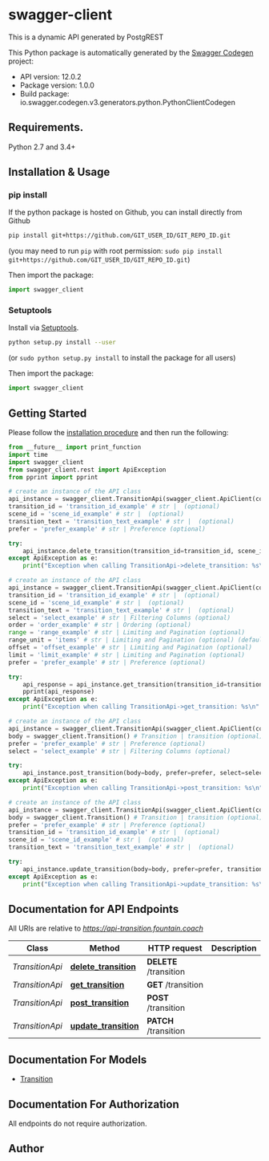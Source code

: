 # swagger-client
This is a dynamic API generated by PostgREST

This Python package is automatically generated by the [Swagger Codegen](https://github.com/swagger-api/swagger-codegen) project:

- API version: 12.0.2
- Package version: 1.0.0
- Build package: io.swagger.codegen.v3.generators.python.PythonClientCodegen

## Requirements.

Python 2.7 and 3.4+

## Installation & Usage
### pip install

If the python package is hosted on Github, you can install directly from Github

```sh
pip install git+https://github.com/GIT_USER_ID/GIT_REPO_ID.git
```
(you may need to run `pip` with root permission: `sudo pip install git+https://github.com/GIT_USER_ID/GIT_REPO_ID.git`)

Then import the package:
```python
import swagger_client 
```

### Setuptools

Install via [Setuptools](http://pypi.python.org/pypi/setuptools).

```sh
python setup.py install --user
```
(or `sudo python setup.py install` to install the package for all users)

Then import the package:
```python
import swagger_client
```

## Getting Started

Please follow the [installation procedure](#installation--usage) and then run the following:

```python
from __future__ import print_function
import time
import swagger_client
from swagger_client.rest import ApiException
from pprint import pprint

# create an instance of the API class
api_instance = swagger_client.TransitionApi(swagger_client.ApiClient(configuration))
transition_id = 'transition_id_example' # str |  (optional)
scene_id = 'scene_id_example' # str |  (optional)
transition_text = 'transition_text_example' # str |  (optional)
prefer = 'prefer_example' # str | Preference (optional)

try:
    api_instance.delete_transition(transition_id=transition_id, scene_id=scene_id, transition_text=transition_text, prefer=prefer)
except ApiException as e:
    print("Exception when calling TransitionApi->delete_transition: %s\n" % e)

# create an instance of the API class
api_instance = swagger_client.TransitionApi(swagger_client.ApiClient(configuration))
transition_id = 'transition_id_example' # str |  (optional)
scene_id = 'scene_id_example' # str |  (optional)
transition_text = 'transition_text_example' # str |  (optional)
select = 'select_example' # str | Filtering Columns (optional)
order = 'order_example' # str | Ordering (optional)
range = 'range_example' # str | Limiting and Pagination (optional)
range_unit = 'items' # str | Limiting and Pagination (optional) (default to items)
offset = 'offset_example' # str | Limiting and Pagination (optional)
limit = 'limit_example' # str | Limiting and Pagination (optional)
prefer = 'prefer_example' # str | Preference (optional)

try:
    api_response = api_instance.get_transition(transition_id=transition_id, scene_id=scene_id, transition_text=transition_text, select=select, order=order, range=range, range_unit=range_unit, offset=offset, limit=limit, prefer=prefer)
    pprint(api_response)
except ApiException as e:
    print("Exception when calling TransitionApi->get_transition: %s\n" % e)

# create an instance of the API class
api_instance = swagger_client.TransitionApi(swagger_client.ApiClient(configuration))
body = swagger_client.Transition() # Transition | transition (optional)
prefer = 'prefer_example' # str | Preference (optional)
select = 'select_example' # str | Filtering Columns (optional)

try:
    api_instance.post_transition(body=body, prefer=prefer, select=select)
except ApiException as e:
    print("Exception when calling TransitionApi->post_transition: %s\n" % e)

# create an instance of the API class
api_instance = swagger_client.TransitionApi(swagger_client.ApiClient(configuration))
body = swagger_client.Transition() # Transition | transition (optional)
prefer = 'prefer_example' # str | Preference (optional)
transition_id = 'transition_id_example' # str |  (optional)
scene_id = 'scene_id_example' # str |  (optional)
transition_text = 'transition_text_example' # str |  (optional)

try:
    api_instance.update_transition(body=body, prefer=prefer, transition_id=transition_id, scene_id=scene_id, transition_text=transition_text)
except ApiException as e:
    print("Exception when calling TransitionApi->update_transition: %s\n" % e)
```

## Documentation for API Endpoints

All URIs are relative to *https://api-transition.fountain.coach*

Class | Method | HTTP request | Description
------------ | ------------- | ------------- | -------------
*TransitionApi* | [**delete_transition**](docs/TransitionApi.md#delete_transition) | **DELETE** /transition | 
*TransitionApi* | [**get_transition**](docs/TransitionApi.md#get_transition) | **GET** /transition | 
*TransitionApi* | [**post_transition**](docs/TransitionApi.md#post_transition) | **POST** /transition | 
*TransitionApi* | [**update_transition**](docs/TransitionApi.md#update_transition) | **PATCH** /transition | 

## Documentation For Models

 - [Transition](docs/Transition.md)

## Documentation For Authorization

 All endpoints do not require authorization.


## Author


